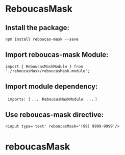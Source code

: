 # ReboucasMask

## Install the package: 
  `npm install reboucas-mask --save`

## Import reboucas-mask Module:
   `import { ReboucasMaskModule } from './reboucasMask/reboucasMask.module';`

## Import module dependency:
   ` imports: [`
   `...`
   ` ReboucasMaskModule`
  ` ...`
   `]`

## Use reboucas-mask directive:

 `<input type='text' reboucasMask='(99) 9999-9999'/>`

# reboucasMask
